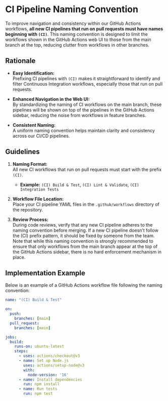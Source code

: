 # CI Pipeline Naming Convention

To improve navigation and consistency within our GitHub Actions workflows, **all new CI pipelines that run on pull requests must have names beginning with `(CI)`**. This naming convention is designed to limit the workflows shown in the GitHub Actions web UI to those from the main branch at the top, reducing clutter from workflows in other branches.

## Rationale

- **Easy Identification:**  
  Prefixing CI pipelines with `(CI)` makes it straightforward to identify and filter Continuous Integration workflows, especially those that run on pull requests.

- **Enhanced Navigation in the Web UI:**  
  By standardizing the naming of CI workflows on the main branch, these pipelines will be shown on top of the pipelines in the GitHub Actions sidebar, reducing the noise from workflows in feature branches.

- **Consistent Naming:**  
  A uniform naming convention helps maintain clarity and consistency across our CI/CD pipelines.

## Guidelines

1. **Naming Format:**  
   All new CI workflows that run on pull requests must start with the prefix `(CI)`.  
   - **Example:** `(CI) Build & Test`, `(CI) Lint & Validate`, `(CI) Integration Tests`

2. **Workflow File Location:**  
   Place your CI pipeline YAML files in the `.github/workflows` directory of the repository.

3. **Review Process:**  
   During code reviews, verify that any new CI pipeline adheres to the naming convention before merging. If a new CI pipeline doesn’t follow the (CI) prefix pattern, it should be fixed by someone from the team. Note that while this naming convention is strongly recommended to ensure that only workflows from the main branch appear at the top of the GitHub Actions sidebar, there is no hard enforcement mechanism in place.

## Implementation Example

Below is an example of a GitHub Actions workflow file following the naming convention:

```yaml
name: "(CI) Build & Test"

on:
  push:
    branches: [main]
  pull_request:
    branches: [main]

jobs:
  build:
    runs-on: ubuntu-latest
    steps:
      - uses: actions/checkout@v3
      - name: Set up Node.js
        uses: actions/setup-node@v3
        with:
          node-version: '16'
      - name: Install dependencies
        run: npm install
      - name: Run tests
        run: npm test